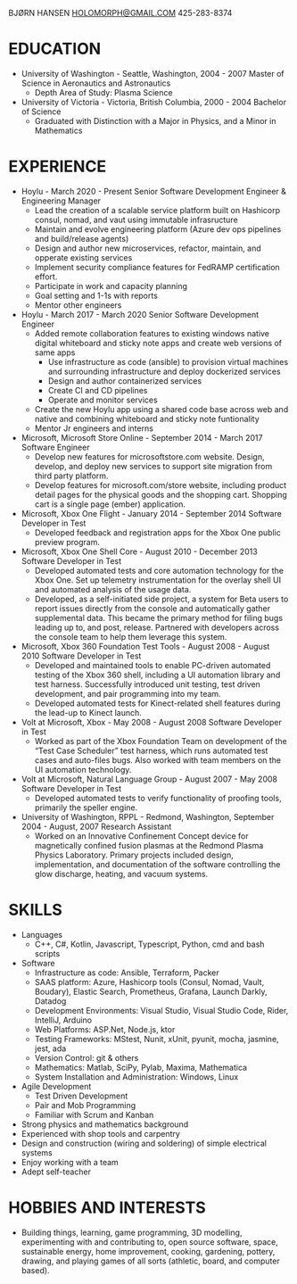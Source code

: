 
BJØRN HANSEN
HOLOMORPH@GMAIL.COM
425-283-8374

# EDUCATION
* University of Washington - Seattle, Washington, 2004 - 2007
Master of Science in Aeronautics and Astronautics
  - Depth Area of Study: Plasma Science
* University of Victoria - Victoria, British Columbia, 2000 - 2004
Bachelor of Science
  - Graduated with Distinction with a Major in Physics, and a Minor in Mathematics

# EXPERIENCE
* Hoylu - March 2020 - Present
  Senior Software Development Engineer & Engineering Manager
    - Lead the creation of a scalable service platform built on Hashicorp consul, nomad, and vaut using immutable infrasructure
    - Maintain and evolve engineering platform (Azure dev ops pipelines and build/release agents)
    - Design and author new microservices, refactor, maintain, and opperate existing services
    - Implement security compliance features for FedRAMP certification effort.
    - Participate in work and capacity planning
    - Goal setting and 1-1s with reports
    - Mentor other engineers
* Hoylu - March 2017 - March 2020
  Senior Software Development Engineer
    - Added remote collaboration features to existing windows native digital whiteboard and sticky note apps and create web versions of same apps
      - Use infrastructure as code (ansible) to provision virtual machines and surrounding infrastructure and deploy dockerized services
      - Design and author containerized services
      - Create CI and CD pipelines
      - Operate and monitor services
    - Create the new Hoylu app using a shared code base across web and native and combining whiteboard and sticky note funtionality
    - Mentor Jr engineers and interns
* Microsoft, Microsoft Store Online - September 2014 - March 2017
Software Engineer
  - Develop new features for microsoftstore.com website. Design, develop, and deploy new services
to support site migration from third party platform.
  - Develop features for microsoft.com/store website, including product detail pages for the
physical goods and the shopping cart. Shopping cart is a single page (ember) application.
* Microsoft, Xbox One Flight - January 2014 - September 2014
Software Developer in Test
  - Developed feedback and registration apps for the Xbox One public preview program.
* Microsoft, Xbox One Shell Core - August 2010 - December 2013
Software Developer in Test
  - Developed automated tests and core automation technology for the Xbox One. Set up
telemetry instrumentation for the overlay shell UI and automated analysis of the usage data.
  - Developed, as a self-initiated side project, a system for Beta users to report issues directly
from the console and automatically gather supplemental data. This became the primary
method for filing bugs leading up to, and post, release. Partnered with developers across the
console team to help them leverage this system.
* Microsoft, Xbox 360 Foundation Test Tools - August 2008 - August 2010
Software Developer in Test
  - Developed and maintained tools to enable PC-driven automated testing of the Xbox 360 shell,
including a UI automation library and test harness. Successfully introduced unit testing, test
driven development, and pair programming into my team.
  - Developed automated tests for Kinect-related shell features during the lead-up to Kinect
launch.
* Volt at Microsoft, Xbox - May 2008 - August 2008
Software Developer in Test
  - Worked as part of the Xbox Foundation Team on development of the “Test Case Scheduler”
test harness, which runs automated test cases and auto-files bugs. Also worked with team
members on the UI automation technology.
* Volt at Microsoft, Natural Language Group -  August 2007 - May 2008
Software Developer in Test
  - Developed automated tests to verify functionality of proofing tools, primarily the speller
engine.
* University of Washington, RPPL -  Redmond, Washington, September 2004 - August, 2007
Research Assistant
  - Worked on an Innovative Confinement Concept device for magnetically confined fusion
plasmas at the Redmond Plasma Physics Laboratory. Primary projects included design,
implementation, and documentation of the software controlling the glow discharge, heating,
and vacuum systems.

# SKILLS
* Languages
  - C++, C#, Kotlin, Javascript, Typescript, Python, cmd and bash scripts
* Software
  - Infrastructure as code: Ansible, Terraform, Packer
  - SAAS platform: Azure, Hashicorp tools (Consul, Nomad, Vault, Boudary), Elastic Search, Prometheus, Grafana, Launch Darkly, Datadog
  - Development Environments: Visual Studio, Visual Studio Code, Rider, IntelliJ, Arduino
  - Web Platforms: ASP.Net, Node.js, ktor
  - Testing Frameworks: MStest, Nunit, xUnit, pyunit, mocha, jasmine, jest, ada
  - Version Control: git & others
  - Mathematics: Matlab, SciPy, Pylab, Maxima, Mathematica
  - System Installation and Administration: Windows, Linux
* Agile Development
  - Test Driven Development
  - Pair and Mob Programming
  - Familiar with Scrum and Kanban
* Strong physics and mathematics background
* Experienced with shop tools and carpentry
* Design and construction (wiring and soldering) of simple electrical systems
* Enjoy working with a team
* Adept self-teacher

# HOBBIES AND INTERESTS
* Building things, learning, game programming, 3D modelling, experimenting with and contributing
to, open source software, space, sustainable energy, home improvement, cooking, gardening,
pottery, drawing, and playing games of all sorts (athletic, board, and computer based).
